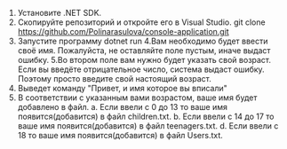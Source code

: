 1. Установите .NET SDK. 
2. Скопируйте репозиторий и откройте его в Visual Studio. 
git clone https://github.com/Polinarasulova/console-application.git
3. Запустите программу 
dotnet run
4.Вам необходимо будет ввести своё имя. Пожалуйста, не оставляйте поле пустым, иначе выдаст ошибку.
5.Во втором поле вам нужно будет указать свой возраст. Если вы введёте отрицательное число, система выдаст ошибку. Поэтому просто введите свой настоящий возраст.
6. Выведет команду "Привет, и имя которое вы вписали"
7. В соответствии с указанным вами возрастом, ваше имя будет добавлено в файл.
a. Если ввели с 0 до 13 то ваше имя появится(добавится) в файл children.txt.
b. Если ввели с 14 до 17 то ваше имя появится(добавится) в файл teenagers.txt.
d. Если ввели с 18 то ваше имя появится(добавится) в файл Users.txt.
